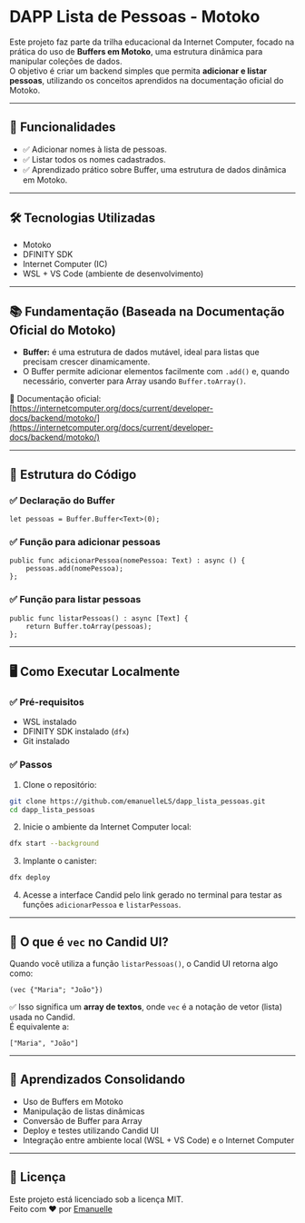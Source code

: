 # DAPP Lista de Pessoas - Motoko

Este projeto faz parte da trilha educacional da Internet Computer, focado na prática do uso de **Buffers em Motoko**, uma estrutura dinâmica para manipular coleções de dados.  
O objetivo é criar um backend simples que permita **adicionar e listar pessoas**, utilizando os conceitos aprendidos na documentação oficial do Motoko.

---

## 🚀 Funcionalidades

- ✅ Adicionar nomes à lista de pessoas.
- ✅ Listar todos os nomes cadastrados.
- ✅ Aprendizado prático sobre Buffer, uma estrutura de dados dinâmica em Motoko.

---

## 🛠️ Tecnologias Utilizadas

- Motoko
- DFINITY SDK
- Internet Computer (IC)
- WSL + VS Code (ambiente de desenvolvimento)

---

## 📚 Fundamentação (Baseada na Documentação Oficial do Motoko)

- **Buffer:** é uma estrutura de dados mutável, ideal para listas que precisam crescer dinamicamente.  
- O Buffer permite adicionar elementos facilmente com `.add()` e, quando necessário, converter para Array usando `Buffer.toArray()`.

🔗 Documentação oficial:  
[https://internetcomputer.org/docs/current/developer-docs/backend/motoko/](https://internetcomputer.org/docs/current/developer-docs/backend/motoko/)

---

## 🔧 Estrutura do Código

### ✅ Declaração do Buffer

```motoko
let pessoas = Buffer.Buffer<Text>(0);
```

### ✅ Função para adicionar pessoas

```motoko
public func adicionarPessoa(nomePessoa: Text) : async () {
    pessoas.add(nomePessoa);
};
```

### ✅ Função para listar pessoas

```motoko
public func listarPessoas() : async [Text] {
    return Buffer.toArray(pessoas);
};
```

---

## 🖥️ Como Executar Localmente

### ✅ Pré-requisitos

- WSL instalado
- DFINITY SDK instalado (`dfx`)
- Git instalado

### ✅ Passos

1. Clone o repositório:

```bash
git clone https://github.com/emanuelleLS/dapp_lista_pessoas.git
cd dapp_lista_pessoas
```

2. Inicie o ambiente da Internet Computer local:

```bash
dfx start --background
```

3. Implante o canister:

```bash
dfx deploy
```

4. Acesse a interface Candid pelo link gerado no terminal para testar as funções `adicionarPessoa` e `listarPessoas`.

---

## 🔎 O que é `vec` no Candid UI?

Quando você utiliza a função `listarPessoas()`, o Candid UI retorna algo como:

```plaintext
(vec {"Maria"; "João"})
```

✅ Isso significa um **array de textos**, onde `vec` é a notação de vetor (lista) usada no Candid.  
É equivalente a:

```plaintext
["Maria", "João"]
```

---

## 🧠 Aprendizados Consolidando

- Uso de Buffers em Motoko
- Manipulação de listas dinâmicas
- Conversão de Buffer para Array
- Deploy e testes utilizando Candid UI
- Integração entre ambiente local (WSL + VS Code) e o Internet Computer

---

## 📜 Licença

Este projeto está licenciado sob a licença MIT.  
Feito com ❤️ por [Emanuelle](https://github.com/emanuelleLS)